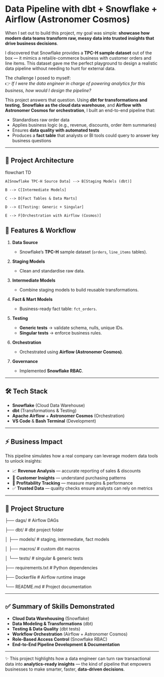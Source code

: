 # Data Pipeline with dbt + Snowflake + Airflow (Astronomer Cosmos)

When I set out to build this project, my goal was simple: **showcase how modern data teams transform raw, messy data into trusted insights that drive business decisions**.  

I discovered that Snowflake provides a **TPC-H sample dataset** out of the box — it mimics a retail/e-commerce business with customer orders and line items. This dataset gave me the perfect playground to design a realistic data pipeline without needing to hunt for external data.  

The challenge I posed to myself:  
👉 *If I were the data engineer in charge of powering analytics for this business, how would I design the pipeline?*  

This project answers that question. Using **dbt for transformations and testing**, **Snowflake as the cloud data warehouse**, and **Airflow with Astronomer Cosmos for orchestration**, I built an end-to-end pipeline that:
- Standardises raw order data  
- Applies business logic (e.g., revenue, discounts, order item summaries)  
- Ensures **data quality with automated tests**  
- Produces a **fact table** that analysts or BI tools could query to answer key business questions  

---

## 📌 Project Architecture

flowchart TD

    A[Snowflake TPC-H Source Data] --> B[Staging Models (dbt)]

    B --> C[Intermediate Models]
    
    C --> D[Fact Tables & Data Marts]
    
    D --> E[Testing: Generic + Singular]
    
    E --> F[Orchestration with Airflow (Cosmos)]

## 🚀 Features & Workflow

1. **Data Source**  
   - Snowflake’s **TPC-H** sample dataset (`orders`, `line_items` tables).

2. **Staging Models**  
   - Clean and standardise raw data.

3. **Intermediate Models**  
   - Combine staging models to build reusable transformations.

4. **Fact & Mart Models**  
   - Business-ready fact table: `fct_orders`.

5. **Testing**  
   - **Generic tests** → validate schema, nulls, unique IDs.  
   - **Singular tests** → enforce business rules.

6. **Orchestration**  
   - Orchestrated using **Airflow (Astronomer Cosmos)**.

7. **Governance**  
   - Implemented **Snowflake RBAC**.

---

## 🛠️ Tech Stack

- **Snowflake** (Cloud Data Warehouse)  
- **dbt** (Transformations & Testing)  
- **Apache Airflow** + **Astronomer Cosmos** (Orchestration)  
- **VS Code** & **Bash Terminal** (Development)

---

## ⚡ Business Impact

This pipeline simulates how a real company can leverage modern data tools to unlock insights:

- 📈 **Revenue Analysis** — accurate reporting of sales & discounts  
- 🛒 **Customer Insights** — understand purchasing patterns  
- 💸 **Profitability Tracking** — measure margins & performance  
- ✅ **Trusted Data** — quality checks ensure analysts can rely on metrics

---

## 📂 Project Structure


├── dags/                # Airflow DAGs

├── dbt/                 # dbt project folder

│   ├── models/          # staging, intermediate, fact models

│   ├── macros/          # custom dbt macros

│   └── tests/           # singular & generic tests

├── requirements.txt     # Python dependencies

├── Dockerfile           # Airflow runtime image

└── README.md            # Project documentation


---

## ✅ Summary of Skills Demonstrated

- **Cloud Data Warehousing** (Snowflake)  
- **Data Modeling & Transformations** (dbt)  
- **Testing & Data Quality** (dbt tests)  
- **Workflow Orchestration** (Airflow + Astronomer Cosmos)  
- **Role-Based Access Control** (Snowflake RBAC)  
- **End-to-End Pipeline Development & Documentation**  

---

✨ This project highlights how a data engineer can turn raw transactional data into **analytics-ready insights** — the kind of pipeline that empowers businesses to make smarter, faster, **data-driven decisions**.


